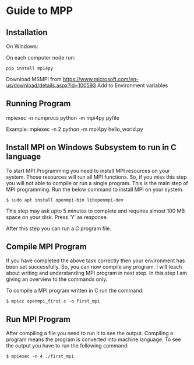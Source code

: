 # Guide to MPP

## Installation

On Windows:

On each computer node run:

```
pip install mpi4py
```

Download MSMPI from https://www.microsoft.com/en-us/download/details.aspx?id=100593
Add to Environment variables

## Running Program

mpiexec -n numprocs python -m mpi4py pyfile

Example:
mpiexec -n 2 python -m mpi4py hello_world.py

## Install MPI on Windows Subsystem to run in C language
To start MPI Programming you need to install MPI resources on your system. Those resources will run all MPI functions. So, if you miss this step you will not able to compile or run a single program. This is the main step of MPI programming. Run the below command to install MPI on your system.

```$ sudo apt install openmpi-bin libopenmpi-dev```

This step may ask upto 5 minutes to complete and requires almost 100 MB space on your disk. Press ‘Y’ as response.

After this step you can run a C program file.
## Compile MPI Program
If you have completed the above task correctly then your environment has been set successfully. So, you can now compile any program. I will teach about writing and understanding MPI program in next step. In this step I am giving an overview to the commands only.

To compile a MPI program written in C run the command:

```$ mpicc openmpi_first.c -o first_mpi```
## Run MPI Program
After compiling a file you need to run it to see the output. Compiling a program means the program is converted into machine language. To see the output you have to run the following command:

```$ mpiexec -n 4 ./first_mpi```

